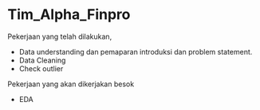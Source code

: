 # Tim_Alpha_Finpro

Pekerjaan yang telah dilakukan,
- Data understanding dan pemaparan introduksi dan problem statement.
- Data Cleaning
- Check outlier


Pekerjaan yang akan dikerjakan besok
- EDA
